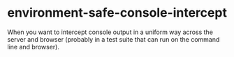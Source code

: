 environment-safe-console-intercept
==================================
When you want to intercept console output in a uniform way across the server and browser (probably in a test suite that can run on the command line and browser).

